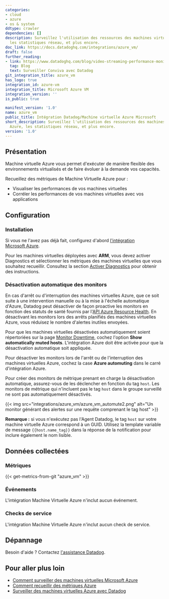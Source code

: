 ```yaml
---
categories:
- cloud
- azure
- os & system
ddtype: crawler
dependencies: []
description: Surveillez l'utilisation des ressources des machines virtuelles Azure,
  les statistiques réseau, et plus encore.
doc_link: https://docs.datadoghq.com/integrations/azure_vm/
draft: false
further_reading:
- link: https://www.datadoghq.com/blog/video-streaming-performance-monitoring-conviva/
  tag: Blog
  text: Surveiller Conviva avec Datadog
git_integration_title: azure_vm
has_logo: true
integration_id: azure-vm
integration_title: Microsoft Azure VM
integration_version: ''
is_public: true

manifest_version: '1.0'
name: azure_vm
public_title: Intégration Datadog/Machine virtuelle Azure Microsoft
short_description: Surveillez l'utilisation des ressources des machines virtuelles
  Azure, les statistiques réseau, et plus encore.
version: '1.0'
---
```


## Présentation

Machine virtuelle Azure vous permet d'exécuter de manière flexible des environnements virtualisés et de faire évoluer à la demande vos capacités.

Recueillez des métriques de Machine Virtuelle Azure pour :

- Visualiser les performances de vos machines virtuelles
- Corréler les performances de vos machines virtuelles avec vos applications

## Configuration

### Installation

Si vous ne l'avez pas déjà fait, configurez d'abord [l'intégration Microsoft Azure][1].

Pour les machines virtuelles déployées avec **ARM**, vous devez activer Diagnostics et sélectionner les métriques des machines virtuelles que vous souhaitez recueillir. Consultez la section [Activer Diagnostics][2] pour obtenir des instructions.

### Désactivation automatique des monitors

En cas d'arrêt ou d'interruption des machines virtuelles Azure, que ce soit suite à une intervention manuelle ou à la mise à l'échelle automatique d'Azure, Datadog peut désactiver de façon proactive les monitors en fonction des statuts de santé fournis par l'[API Azure Resource Health][3]. En désactivant les monitors lors des arrêts planifiés des machines virtuelles Azure, vous réduisez le nombre d'alertes inutiles envoyées.

Pour que les machines virtuelles désactivées automatiquement soient répertoriées sur la page [Monitor Downtime][4], cochez l'option **Show automatically muted hosts**. L'intégration Azure doit être activée pour que la désactivation automatique soit appliquée.

Pour désactiver les monitors lors de l'arrêt ou de l'interruption des machines virtuelles Azure, cochez la case **Azure automuting** dans le carré d'intégration Azure.

Pour créer des monitors de métrique prenant en charge la désactivation automatique, assurez-vous de les déclencher en fonction du tag `host`. Les monitors de métrique qui n'incluent pas le tag `host` dans le groupe surveillé ne sont pas automatiquement désactivés.

{{< img src="integrations/azure_vm/azure_vm_automute2.png" alt="Un monitor générant des alertes sur une requête comprenant le tag host" >}}

**Remarque :** si vous n'exécutez pas l'Agent Datadog, le tag `host` sur votre machine virtuelle Azure correspond à un GUID. Utilisez la template variable de message `{{host.name_tag}}` dans la réponse de la notification pour inclure également le nom lisible.

## Données collectées

### Métriques
{{< get-metrics-from-git "azure_vm" >}}


### Événements

L'intégration Machine Virtuelle Azure n'inclut aucun événement.

### Checks de service

L'intégration Machine Virtuelle Azure n'inclut aucun check de service.

## Dépannage

Besoin d'aide ? Contactez [l'assistance Datadog][6].

## Pour aller plus loin

- [Comment surveiller des machines virtuelles Microsoft Azure][7]
- [Comment recueillir des métriques Azure][8]
- [Surveiller des machines virtuelles Azure avec Datadog][9]


[1]: https://docs.datadoghq.com/fr/integrations/azure/
[2]: https://docs.datadoghq.com/fr/integrations/faq/azure-troubleshooting/#enable-diagnostics
[3]: https://docs.microsoft.com/en-us/rest/api/resourcehealth/
[4]: https://app.datadoghq.com/monitors#downtime
[5]: https://github.com/DataDog/dogweb/blob/prod/integration/azure_vm/azure_vm_metadata.csv
[6]: https://docs.datadoghq.com/fr/help/
[7]: https://www.datadoghq.com/blog/how-to-monitor-microsoft-azure-vms
[8]: https://www.datadoghq.com/blog/how-to-collect-azure-metrics
[9]: https://www.datadoghq.com/blog/monitor-azure-vms-using-datadog
